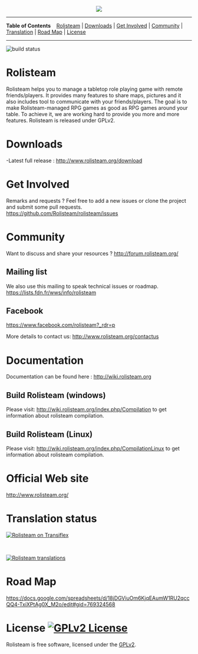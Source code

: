 <p align='center'><img src="https://raw.githubusercontent.com/Rolisteam/rolisteam/master/resources/logo/1000-rolisteam.png"/></p>

---

**Table of Contents** &nbsp;&nbsp; [Rolisteam](#rolisteam) | [Downloads](#downloads) | [Get Involved](#get-involved) | [Community](#community) | [Translation](#translation-status) | [Road Map](#road-map) | [License](#license-)

---
![build status](https://api.travis-ci.org/Rolisteam/rolisteam.svg?branch=master)  

# Rolisteam

Rolisteam helps you to manage a tabletop role playing game with remote friends/players. It provides many features to share maps, pictures and it also includes tool to communicate with your friends/players. The goal is to make Rolisteam-managed RPG games as good as RPG games around your table. To achieve it, we are working hard to provide you more and more features. Rolisteam is released under GPLv2. 

# Downloads

-Latest full release : http://www.rolisteam.org/download<br>



# Get Involved

Remarks and requests ?  Feel free to add a new issues or clone the project and submit some pull requests.
https://github.com/Rolisteam/rolisteam/issues

# Community

Want to discuss and share your resources ? http://forum.rolisteam.org/

## Mailing list
We also use this mailing to speak technical issues or roadmap.
https://lists.fdn.fr/wws/info/rolisteam

## Facebook 
https://www.facebook.com/rolisteam?_rdr=p

More details to contact us: http://www.rolisteam.org/contactus


# Documentation

Documentation can be found here : http://wiki.rolisteam.org

##  Build Rolisteam (windows) 
Please visit: http://wiki.rolisteam.org/index.php/Compilation
to get information about rolisteam compilation. 

##  Build Rolisteam (Linux) 
Please visit: http://wiki.rolisteam.org/index.php/CompilationLinux
to get information about rolisteam compilation. 

# Official Web site

http://www.rolisteam.org/

# Translation status

[![Rolisteam on Transiflex](https://ds0k0en9abmn1.cloudfront.net/static/charts/images/tx-logo-micro.646b0065fce6.png)](https://www.transifex.com/projects/p/rolisteam/)

<br>

[![Rolisteam translations](https://www.transifex.com/projects/p/rolisteam/resource/rolisteamts/chart/image_png/)](https://www.transifex.com/projects/p/rolisteam/)

# Road Map

https://docs.google.com/spreadsheets/d/18jDGViuOm6KjqEAumW1RU2qccQQ4-TxiXPtAg0X_M2o/edit#gid=769324568


# License [![GPLv2 License](https://img.shields.io/badge/License-GPLv2-blue.svg)](https://github.com/Rolisteam/Rolisteam/blob/master/COPYING)

Rolisteam is free software, licensed under the [GPLv2](https://github.com/Rolisteam/Rolisteam/blob/master/COPYING).
